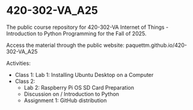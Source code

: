 # 420-302-VA_A25
The public course repository for 420-302-VA Internet of Things - Introduction to Python Programming for the Fall of 2025.

Access the material through the public website: paquettm.github.io/420-302-VA_A25

Activities:
- Class 1: Lab 1: Installing Ubuntu Desktop on a Computer
- Class 2:
    - Lab 2: Raspberry Pi OS SD Card Preparation
    - Discussion on / Introduction to Python
    - Assignment 1: GitHub distribution